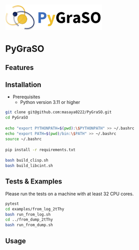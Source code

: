 <div align="left">
  <img src="https://github.com/masaya0222/PyGraSO/blob/main/logo.png" height="80px"/>
</div>

PyGraSO
==================================

## Features

## Installation
- Prerequisites
  - Python version 3.11 or higher

```bash
git clone git@github.com:masaya0222/PyGraSO.git
cd PyGraSO

echo "export PYTHONPATH=$(pwd):\$PYTHONPATH" >> ~/.bashrc
echo "export PATH=$(pwd)/bin:\$PATH" >> ~/.bashrc
source ~/.bashrc

pip install -r requirements.txt

bash build_clisp.sh
bash build_libcint.sh
```

## Tests & Examples
Please run the tests on a machine with at least 32 CPU cores.
```bash
pytest
cd examples/from_log_2tThy
bash run_from_log.sh
cd ../from_dump_2tThy
bash run_from_dump.sh
```

## Usage
